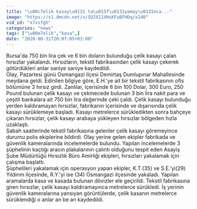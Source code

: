 ```yaml
---
title: "\u00c7elik kasay\u0131 ta\u015f\u0131yamay\u0131nca..."
image: "https://s1.dmcdn.net/v/SQJX11VHsKFuBFHDq/x240"
vid_id: "x7vsfgh"
categories: "news"
tags: ["\u00e7elik","kasa",]
date: "2020-08-31T20:07:05+03:00"
---
```

Bursa'da 750 bin lira çek ve 6 bin doların bulunduğu çelik kasayı çalan hırsızlar yakalandı. Hırsızların, tekstil fabrikasından çelik kasayı çekerek götürdükleri anlar saniye saniye kaydedildi.  <br>Olay, Pazartesi günü Osmangazi ilçesi Demirtaş Dumlupınar Mahallesinde meydana geldi. Edinilen bilgiye göre, E.H.'ye ait bir tekstil fabrikasının ofis bölümüne 3 hırsız girdi. Zanlılar, içerisinde 6 bin 100 Dolar, 300 Euro, 250 Pound bulunan çelik kasayı ve çekmecede bulunan 3 bin lira nakit para ve çeşitli bankalara ait 750 bin lira değerinde çeki çaldı. Çelik kasayı bulunduğu yerden kaldıramayan hırsızlar, fabrikanın içerisinde ve dışarısında çelik kasayı sürüklemeye başladı. Kasayı metrelerce sürükledikten sonra bahçeye çıkaran hırsızlar, çelik kasayı arabaya yükleyen hırsızlar bölgeden hızla uzaklaştı.  <br>Sabah saatlerinde tekstil fabrikasına gelenler çelik kasayı göremeyince durumu polis ekiplerine bildirdi. Olay yerine gelen ekipler fabrikada ve güvenlik kameralarında incelemelerde bulundu. Yapılan incelemelerde 3 şüphelinin kaçtığı aracın plakalarının çalıntı olduğunu tespit eden Asayiş Şube Müdürlüğü Hırsızlık Büro Amirliği ekipleri, hırsızları yakalamak için çalışma başlattı.  <br>Şüphelileri yakalamak için operasyon yapan ekipler, K.T.(35) ve S.E.'yi(29) Yıldırım ilçesinde, R.Y.'yi ise (34) Osmangazi ilçesinde yakaladı. Yapılan aramalarda kasa ve kasada bulunan dövizler ele geçirildi. Tekstil fabrikasına giren hırsızlar, çelik kasayı kaldıramayınca metrelerce sürükledi. İş yerinin güvenlik kameralarına yansıyan görüntülerde, çelik kasanın metrelerce sürüklendiği o anlar an be an kaydedildi.
